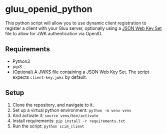 # gluu_openid_python

This python script will allow you to use dynamic client registration to register a client with your Gluu server, optionally using a [JSON Web Key Set](https://datatracker.ietf.org/doc/html/rfc7517#section-5) file to allow for JWK authentication via OpenID. 

## Requirements
- Python3
- pip3
- (Optional) A JWKS file containing a JSON Web Key Set. The script expects `client-key.jwks` by default.

## Setup
1. Clone the repository, and navigate to it.
2. Set up a virtual python environment: `python -m venv venv`
3. And activate it: `source venv/bin/activate`
4. Install requirements: `pip install -r requirements.txt`
5. Run the script: `python scim_client`